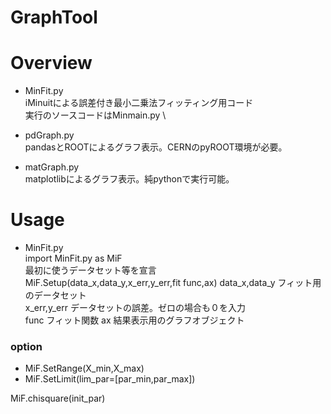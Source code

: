 # GraphTool
# Overview
* MinFit.py \
iMinuitによる誤差付き最小二乗法フィッティング用コード \
実行のソースコードはMinmain.py \


* pdGraph.py \
pandasとROOTによるグラフ表示。CERNのpyROOT環境が必要。

* matGraph.py \
matplotlibによるグラフ表示。純pythonで実行可能。

# Usage
* MinFit.py \
import MinFit.py as MiF   
最初に使うデータセット等を宣言  
MiF.Setup(data_x,data_y,x_err,y_err,fit func,ax)
data_x,data_y フィット用のデータセット  
x_err,y_err   データセットの誤差。ゼロの場合も０を入力  
func          フィット関数
ax            結果表示用のグラフオブジェクト

### option
* MiF.SetRange(X_min,X_max)
* MiF.SetLimit(lim_par=[par_min,par_max])

MiF.chisquare(init_par)
